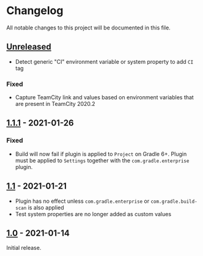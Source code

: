 # Changelog
All notable changes to this project will be documented in this file.

## [Unreleased]
- Detect generic "CI" environment variable or system property to add `CI` tag
### Fixed
- Capture TeamCity link and values based on environment variables that are present in TeamCity 2020.2

## [1.1.1] - 2021-01-26
### Fixed
- Build will now fail if plugin is applied to `Project` on Gradle 6+. Plugin must be applied to `Settings` together with the `com.gradle.enterprise` plugin.

## [1.1] - 2021-01-21
- Plugin has no effect unless `com.gradle.enterprise` or `com.gradle.build-scan` is also applied
- Test system properties are no longer added as custom values

## [1.0] - 2021-01-14
Initial release.

[Unreleased]: https://github.com/gradle/gradle-enterprise-build-config-samples/compare/common-custom-user-data-gradle-plugin-1.1.1...HEAD
[1.1.1]: https://github.com/gradle/gradle-enterprise-build-config-samples/compare/common-custom-user-data-gradle-plugin-1.1...common-custom-user-data-gradle-plugin-1.1.1
[1.1]: https://github.com/gradle/gradle-enterprise-build-config-samples/compare/common-custom-user-data-gradle-plugin-1.0...common-custom-user-data-gradle-plugin-1.1
[1.0]: https://github.com/gradle/gradle-enterprise-build-config-samples/releases/tag/common-custom-user-data-gradle-plugin-1.0
